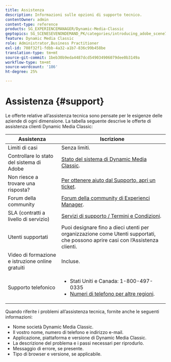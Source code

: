 ```yaml
---
title: Assistenza
description: Informazioni sulle opzioni di supporto tecnico.
contentOwner: admin
content-type: reference
products: SG_EXPERIENCEMANAGER/Dynamic-Media-Classic
geptopics: SG_SCENESEVENONDEMAND_PK/categories/introducing_adobe_scene7
feature: Dynamic Media Classic
role: Administrator,Business Practitioner
exl-id: 708f32f1-fdbb-4a32-a1b7-836c99b458be
translation-type: tm+mt
source-git-commit: 1beb30b9eda4487dcd549034906079dee0b3149a
workflow-type: tm+mt
source-wordcount: '186'
ht-degree: 25%

---
```


# Assistenza {#support}

Le offerte relative all’assistenza tecnica sono pensate per le esigenze delle aziende di ogni dimensione. La tabella seguente descrive le offerte di assistenza clienti Dynamic Media Classic:

| Assistenza | Iscrizione |
|--- |--- |
| Limiti di casi | Senza limiti. |
| Controllare lo stato del sistema di Adobe | [Stato del sistema di Dynamic Media Classic](https://status.adobe.com/products/1175). |
| Non riesce a trovare una risposta? | [Per ottenere aiuto dal Supporto, apri un ticket](https://experienceleague.adobe.com/?support-solution=General#support). |
| Forum della community | [Forum della community di Experienci Manager](https://experienceleaguecommunities.adobe.com/t5/adobe-experience-manager/ct-p/adobe-experience-manager-community). |
| SLA (contratti a livello di servizio) | [Servizi di supporto / Termini e Condizioni](https://helpx.adobe.com/support/programs/support-policies-terms-conditions.html). |
| Utenti supportati | Puoi designare fino a dieci utenti per organizzazione come Utenti supportati, che possono aprire casi con l’Assistenza clienti. |
| Video di formazione e istruzione online gratuiti | Incluse. |
| Supporto telefonico | <ul><li>Stati Uniti e Canada: 1-800-497-0335 </li><li>[Numeri di telefono per altre regioni](https://helpx.adobe.com/contact/dma-external/DMACustomeCareRegionalPhoneNumbers.html).</li></ul> |

<!-- |Create a support case| [https://helpx.adobe.com/enterprise/admin-guide.html/enterprise/using/support-for-experience-cloud.ug.html](https://helpx.adobe.com/enterprise/admin-guide.html/enterprise/using/support-for-experience-cloud.ug.html) | -->

Quando riferite i problemi all’assistenza tecnica, fornite anche le seguenti informazioni:

* Nome società Dynamic Media Classic.
* Il vostro nome, numero di telefono e indirizzo e-mail.
* Applicazione, piattaforma e versione di Dynamic Media Classic.
* La descrizione del problema e i passi necessari per riprodurlo.
* Messaggio di errore, se presente.
* Tipo di browser e versione, se applicabile.
